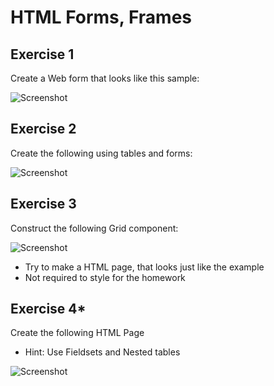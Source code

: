 # HTML Forms, Frames

## Exercise 1
Create a Web form that looks like this sample:

![Screenshot](https://raw.github.com/jasssonpet/TelerikAcademy/master/WebDesign/1.HTMLBasics/4.HTMLFormsFrames/1.RegistrationForm/index.png)

## Exercise 2
Create the following using tables and forms:

![Screenshot](https://raw.github.com/jasssonpet/TelerikAcademy/master/WebDesign/1.HTMLBasics/4.HTMLFormsFrames/2.Students/index.png)

## Exercise 3
Construct the following Grid component:

![Screenshot](https://raw.github.com/jasssonpet/TelerikAcademy/master/WebDesign/1.HTMLBasics/4.HTMLFormsFrames/3.GridComponent/index.png)

* Try to make a HTML page, that looks just like the example
* Not required to style for the homework

## Exercise 4*
Create the following HTML Page
* Hint: Use Fieldsets and Nested tables

![Screenshot](https://raw.github.com/jasssonpet/TelerikAcademy/master/WebDesign/1.HTMLBasics/4.HTMLFormsFrames/4.NotebookDetails/index.png)
